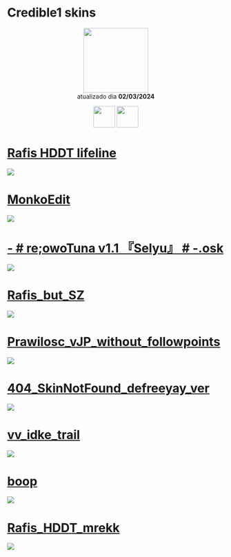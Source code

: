 # Credible1 skins

<p align="center">
   <a href="https://osu.ppy.sh/users/22907823">
    <img src="https://a.ppy.sh/22907823"
         width="150"
         height="150">
   </a>
<br>
  atualizado dia
  <b> 02/03/2024 </b>
</p>
   <p align="center">
   <a href="https://twitter.com/credibleosu">
  <img src="https://i.imgur.com/PUQ5uWf.png" 
       width="50" 
       height="50"></a>
     <a href="https://www.twitch.tv/credibleosu">
  <img src="https://i.imgur.com/HM030lk.png" 
       width="50" 
       height="50"></a>
<br>
   </p>

# [Rafis HDDT lifeline](https://drive.google.com/file/d/1au9yWdHrVeBQhduBD-X2Bs4Eqd__7fZk/view?usp=sharing)
[![](https://osu.ppy.sh/ss/19056610/5b83)](https://drive.google.com/file/d/1au9yWdHrVeBQhduBD-X2Bs4Eqd__7fZk/view?usp=sharing)

# [MonkoEdit](https://github.com/Yumiih/Skins/raw/main/players/credible1/credible1/MonkoEdit.osk)
[![](https://osu.ppy.sh/ss/19056608/ece8)](https://github.com/Yumiih/Skins/raw/main/players/credible1/MonkoEdit.osk)

# [ - # re;owoTuna v1.1 『Selyu』 # -.osk](https://drive.google.com/file/d/13u0y1KuhlL4b6K0nAT576DyuEX_SGIFC/view?usp=sharing)
[![](https://osu.ppy.sh/ss/19056620/05cc)](https://drive.google.com/file/d/13u0y1KuhlL4b6K0nAT576DyuEX_SGIFC/view?usp=sharing)

# [Rafis_but_SZ](https://github.com/Yumiih/Skins/raw/main/players/credible1/Rafis_but_SZ.osk)
[![](https://osu.ppy.sh/ss/19056604/a700)](https://github.com/Yumiih/Skins/raw/main/players/credible1/Rafis_but_SZ.osk)

# [Prawilosc_vJP_without_followpoints](https://github.com/Yumiih/Skins/raw/main/players/credible1/Prawilosc_vJP_without_followpoints.osk)
[![](https://osu.ppy.sh/ss/18845371/9761)](https://github.com/Yumiih/Skins/raw/main/players/credible1/Prawilosc_vJP_without_followpoints.osk)

# [404_SkinNotFound_defreeyay_ver](https://github.com/Yumiih/Skins/raw/main/players/credible1/404_SkinNotFound_defreeyay_ver..osk)
[![](https://osu.ppy.sh/ss/18845375/6ff4)](https://github.com/Yumiih/Skins/raw/main/players/credible1/404_SkinNotFound_defreeyay_ver..osk)

# [vv_idke_trail](https://github.com/Yumiih/Skins/raw/main/players/credible1/vv_idke_trail.osk)
[![](https://osu.ppy.sh/ss/18845379/5b18)](https://github.com/Yumiih/Skins/raw/main/players/credible1/vv_idke_trail.osk)

# [boop](https://github.com/Yumiih/Skins/raw/main/players/credible1/boop.osk)
[![](https://osu.ppy.sh/ss/18845380/ece0)](https://github.com/Yumiih/Skins/raw/main/players/credible1/boop.osk)

# [Rafis_HDDT_mrekk](https://github.com/Yumiih/Skins/raw/main/players/credible1/Rafis_HDDT_mrekk.osk)
[![](https://osu.ppy.sh/ss/19056606/d11f)](https://github.com/Yumiih/Skins/raw/main/players/credible1/Rafis_HDDT_mrekk.osk)



